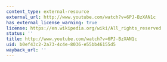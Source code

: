 ```yaml
---
content_type: external-resource
external_url: http://www.youtube.com/watch?v=6PJ-BzXAN1c
has_external_license_warning: true
license: https://en.wikipedia.org/wiki/All_rights_reserved
status: ''
title: http://www.youtube.com/watch?v=6PJ-BzXAN1c
uid: b0ef43c2-2a73-4c4e-8036-e55bb46155d5
wayback_url: ''
---
```


